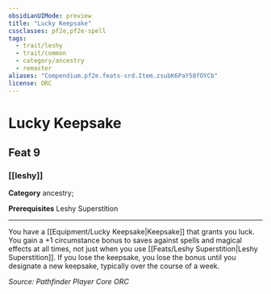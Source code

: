 ```yaml
---
obsidianUIMode: preview
title: "Lucky Keepsake"
cssclasses: pf2e,pf2e-spell
tags:
  - trait/leshy
  - trait/common
  - category/ancestry
  - remaster
aliases: "Compendium.pf2e.feats-srd.Item.zsubK6PaY58fOYCb"
license: ORC
---
```

# Lucky Keepsake
## Feat 9
### [[leshy]]

**Category** ancestry; 



**Prerequisites** Leshy Superstition
* * *
You have a [[Equipment/Lucky Keepsake|Keepsake]] that grants you luck. You gain a +1 circumstance bonus to saves against spells and magical effects at all times, not just when you use [[Feats/Leshy Superstition|Leshy Superstition]]. If you lose the keepsake, you lose the bonus until you designate a new keepsake, typically over the course of a week.

*Source: Pathfinder Player Core*
*ORC*
